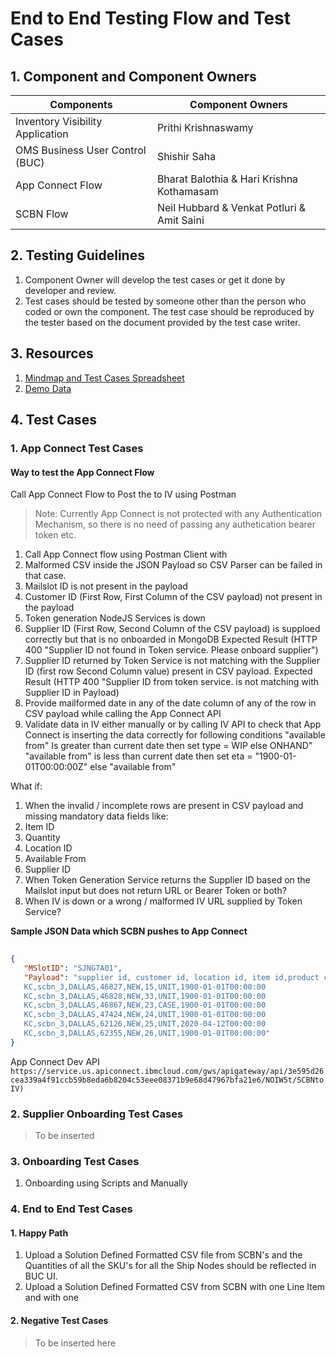 # End to End Testing Flow and Test Cases

## 1. Component and Component Owners

| Components  | Component Owners |
| ------------- | ------------- |
| Inventory Visibility Application | Prithi Krishnaswamy |
| OMS Business User Control (BUC) | Shishir Saha |
| App Connect Flow | Bharat Balothia & Hari Krishna Kothamasam  |
| SCBN Flow | Neil Hubbard & Venkat Potluri & Amit Saini |

## 2. Testing Guidelines

  1.	Component Owner will develop the test cases or get it done by developer and review.
  1.	Test cases should be tested by someone other than the person who coded or own the component. The test case should be reproduced by the tester based on the document provided by the test case writer.

## 3. Resources
  
1. [Mindmap and Test Cases Spreadsheet](https://ibm.ent.box.com/file/647930438099)
1. [Demo Data](https://github.ibm.com/wcelab/S4S-PerformanceTesting/tree/master/demo_data)
    
## 4. Test Cases

### 1. App Connect Test Cases
#### Way to test the App Connect Flow
Call App Connect Flow to Post the to IV using Postman

>Note: Currently App Connect is not protected with any Authentication Mechanism, so there is no need of passing any authetication bearer token etc.
1. Call App Connect flow using Postman Client with 
1. Malformed CSV inside the JSON Payload so CSV Parser can be failed in that case.
1. Mailslot ID is not present in the payload
1. Customer ID (First Row, First Column of the CSV payload) not present in the payload
1. Token generation NodeJS Services is down
1. Supplier ID (First Row, Second Column of the CSV payload) is supploed correctly but that is no onboarded in MongoDB Expected Result (HTTP 400 "Supplier ID not found in Token service. Please onboard supplier")
1. Supplier ID returned by Token Service is not matching with the Supplier ID (first row Second Column value) present in CSV payload. Expected Result (HTTP 400 "Supplier ID from token service. is not matching with Supplier ID in Payload)
1. Provide mailformed date in any of the date column of any of the row in CSV payload while calling the App Connect API
1. Validate data in IV either manually or by calling IV API to check that App Connect is inserting the data correctly for following conditions
  "available from" Is greater than current date then set type = WIP else ONHAND"
  "available from" is less than current date then set eta = "1900-01-01T00:00:00Z" else "available from"
      
What if:
1.	When the invalid / incomplete rows are present in CSV payload and missing mandatory data fields like:
  1.	Item ID
  1.	Quantity
  1.	Location ID
  1.	Available From
  1.	Supplier ID
1.	When Token Generation Service returns the Supplier ID based on the Mailslot input but does not return URL or Bearer Token or both?
1.	When IV is down or a wrong / malformed IV URL supplied by Token Service?
	 

   __Sample JSON Data which SCBN pushes to App Connect__
   
   ```json
      
   {
      "MSlotID": "SJNG7A01",
      "Payload": "supplier id, customer id, location id, item id,product class, quantity,uom,available from
      KC,scbn_3,DALLAS,46827,NEW,15,UNIT,1900-01-01T00:00:00
      KC,scbn_3,DALLAS,46828,NEW,33,UNIT,1900-01-01T00:00:00
      KC,scbn_3,DALLAS,46867,NEW,23,CASE,1900-01-01T00:00:00
      KC,scbn_3,DALLAS,47424,NEW,24,UNIT,1900-01-01T00:00:00
      KC,scbn_3,DALLAS,62126,NEW,25,UNIT,2020-04-12T00:00:00
      KC,scbn_3,DALLAS,62355,NEW,26,UNIT,1900-01-01T00:00:00"
   }
   
   ```
   App Connect Dev API `https://service.us.apiconnect.ibmcloud.com/gws/apigateway/api/3e595d26cea339a4f91ccb59b8eda6b8204c53eee08371b9e68d47967bfa21e6/NOIW5t/SCBNtoIV)`
   

### 2. Supplier Onboarding Test Cases
> To be inserted

### 3. Onboarding Test Cases
1. Onboarding using Scripts and Manually

### 4. End to End Test Cases
#### 1. Happy Path
   1. Upload a Solution Defined Formatted CSV file from SCBN's and the Quantities of all the SKU's for all the Ship Nodes should be reflected in BUC UI.
   2. Upload a Solution Defined Formatted CSV from SCBN with one Line Item and with one 
#### 2. Negative Test Cases
> To be inserted here





